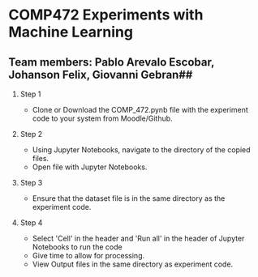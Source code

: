 # COMP472 Experiments with Machine Learning 

## Team members: Pablo Arevalo Escobar, Johanson Felix, Giovanni Gebran​##

1.  Step 1 
     * Clone or Download the COMP_472.pynb file with the experiment code to your system from Moodle/Github.
     
2.  Step 2
     * Using Jupyter Notebooks, navigate to the directory of the copied files.
     * Open file with Jupyter Notebooks.
     
3.  Step 3
     * Ensure that the dataset file is in the same directory as the experiment code.
     
4.  Step 4
     * Select 'Cell' in the header  and 'Run all' in the header of Jupyter Notebooks to run the code
     * Give time to allow for processing.
     * View Output files in the same directory as experiment code.
